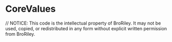 # CoreValues

// NOTICE: This code is the intellectual property of BroRiley. It may not be used, copied, or redistributed in any form without explicit written permission from BroRiley.

